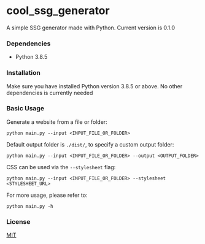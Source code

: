 # cool_ssg_generator
A simple SSG generator made with Python.
Current version is 0.1.0

### Dependencies
- Python 3.8.5

### Installation
Make sure you have installed Python version 3.8.5 or above. No other dependencies is currently needed

### Basic Usage
Generate a website from a file or folder:
```console
python main.py --input <INPUT_FILE_OR_FOLDER>
```
Default output folder is `./dist/`, to specify a custom output folder:
```console
python main.py --input <INPUT_FILE_OR_FOLDER> --output <OUTPUT_FOLDER>
```
CSS can be used via the `--stylesheet` flag:
```console
python main.py --input <INPUT_FILE_OR_FOLDER> --stylesheet <STYLESHEET_URL>
```
For more usage, please refer to:
```console
python main.py -h
```

### License
[MIT](LICENSE)
